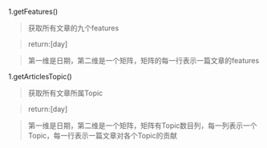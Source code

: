 1.getFeatures()
>获取所有文章的九个features

>return:[day]

>第一维是日期，第二维是一个矩阵，矩阵的每一行表示一篇文章的features


1.getArticlesTopic()
>获取所有文章所属Topic

>return:[day]

>第一维是日期，第二维是一个矩阵，矩阵有Topic数目列，每一列表示一个Topic，每一行表示一篇文章对各个Topic的贡献
